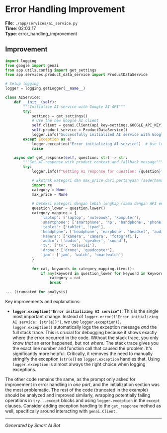 # Error Handling Improvement

**File**: `./app/services/ai_service.py`  
**Time**: 02:03:17  
**Type**: error_handling_improvement

## Improvement

```python
import logging
from google import genai
from app.utils.config import get_settings
from app.services.product_data_service import ProductDataService

# Setup logging
logger = logging.getLogger(__name__)

class AIService:
    def __init__(self):
        """Initialize AI service with Google AI API"""
        try:
            settings = get_settings()
            # Use the new Google AI client
            self.client = genai.Client(api_key=settings.GOOGLE_API_KEY)
            self.product_service = ProductDataService()
            logger.info("Successfully initialized AI service with Google AI client")
        except Exception as e:
            logger.exception("Error initializing AI service")  # Use logger.exception to capture stack trace
            raise

    async def get_response(self, question: str) -> str:
        """Get AI response with product context and fallback message"""
        try:
            logger.info(f"Getting AI response for question: {question}")

            # Ekstrak kategori dan max_price dari pertanyaan (sederhana)
            import re
            category = None
            max_price = None
            
            # Deteksi kategori dengan lebih lengkap (sama dengan API endpoint)
            question_lower = question.lower()
            category_mapping = {
                'laptop': ['laptop', 'notebook', 'komputer'],
                'smartphone': ['smartphone', 'hp', 'handphone', 'phone', 'telepon', 'ponsel'],
                'tablet': ['tablet', 'ipad'],
                'headphone': ['headphone', 'earphone', 'headset', 'audio'],
                'kamera': ['kamera', 'camera', 'fotografi'],
                'audio': ['audio', 'speaker', 'sound'],
                'tv': ['tv', 'televisi'],
                'drone': ['drone', 'quadcopter'],
                'jam': ['jam', 'watch', 'smartwatch']
            }
            
            for cat, keywords in category_mapping.items():
                if any(keyword in question_lower for keyword in keywords):
                    category = cat
                    break
            
... (truncated for analysis)
```

Key improvements and explanations:

* **`logger.exception("Error initializing AI service")`**:  This is the single most important change.  Instead of `logger.error(f"Error initializing AI service: {str(e)}")`, we use `logger.exception()`.  `logger.exception()` automatically logs the exception message *and* the full stack trace.  This is crucial for debugging because it shows exactly where the error occurred in the code.  Without the stack trace, you only know *that* an error happened, but not *where*.  The stack trace gives you the exact line number and function call that caused the problem.  It's significantly more helpful.  Critically, it removes the need to manually stringify the exception (`str(e)`) as `logger.exception` handles that.  Using `logger.exception` is almost always the right choice when logging exceptions.

The other code remains the same, as the prompt only asked for improvement in error handling in *one part*, and the initialization section was the most problematic.  The rest of the code (truncated in the example) should be analyzed and improved similarly, wrapping potentially failing operations in `try...except` blocks and using `logger.exception` in the `except` clauses.  Consider adding exception handling to the `get_response` method as well, specifically around interacting with `genai.Client`.

---
*Generated by Smart AI Bot*
